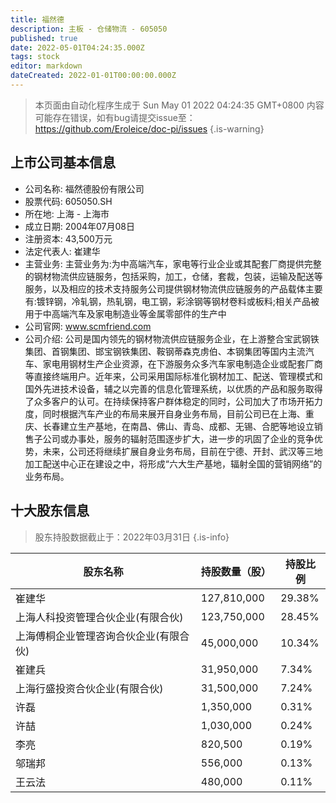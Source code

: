 ```yaml
---
title: 福然德
description: 主板 - 仓储物流 - 605050
published: true
date: 2022-05-01T04:24:35.000Z
tags: stock
editor: markdown
dateCreated: 2022-01-01T00:00:00.000Z
---
```


> 本页面由自动化程序生成于 Sun May 01 2022 04:24:35 GMT+0800
> 内容可能存在错误，如有bug请提交issue至：https://github.com/Eroleice/doc-pi/issues
{.is-warning}

## 上市公司基本信息
- 公司名称: 福然德股份有限公司
- 股票代码: 605050.SH
- 所在地: 上海 - 上海市
- 成立日期: 2004年07月08日
- 注册资本: 43,500万元
- 法定代表人: 崔建华
- 主营业务: 主营业务为:为中高端汽车，家电等行业企业或其配套厂商提供完整的钢材物流供应链服务，包括采购，加工，仓储，套裁，包装，运输及配送等服务，以及相应的技术支持服务公司提供钢材物流供应链服务的产品载体主要有:镀锌钢，冷轧钢，热轧钢，电工钢，彩涂钢等钢材卷料或板料;相关产品被用于中高端汽车及家电制造业等金属零部件的生产中
- 公司官网: www.scmfriend.com
- 公司介绍: 公司是国内领先的钢材物流供应链服务企业，在上游整合宝武钢铁集团、首钢集团、邯宝钢铁集团、鞍钢蒂森克虏伯、本钢集团等国内主流汽车、家电用钢材生产企业资源，在下游服务众多汽车家电制造企业或配套厂商等直接终端用户。近年来，公司采用国际标准化钢材加工、配送、管理模式和国外先进技术设备，辅之以完善的信息化管理系统，以优质的产品和服务取得了众多客户的认可。在持续保持客户群体稳定的同时，公司加大了市场开拓力度，同时根据汽车产业的布局来展开自身业务布局，目前公司已在上海、重庆、长春建立生产基地，在南昌、佛山、青岛、成都、无锡、合肥等地设立销售子公司或办事处，服务的辐射范围逐步扩大，进一步的巩固了企业的竞争优势，未来，公司还将继续扩展自身业务布局，目前在宁德、开封、武汉等三地加工配送中心正在建设之中，将形成“六大生产基地，辐射全国的营销网络”的业务布局。


## 十大股东信息
> 股东持股数据截止于：2022年03月31日
{.is-info}

| 股东名称 | 持股数量（股） | 持股比例 |
| --- | --- | --- |
| 崔建华 | 127,810,000 | 29.38% |
| 上海人科投资管理合伙企业(有限合伙) | 123,750,000 | 28.45% |
| 上海傅桐企业管理咨询合伙企业(有限合伙) | 45,000,000 | 10.34% |
| 崔建兵 | 31,950,000 | 7.34% |
| 上海行盛投资合伙企业(有限合伙) | 31,500,000 | 7.24% |
| 许磊 | 1,350,000 | 0.31% |
| 许喆 | 1,030,000 | 0.24% |
| 李亮 | 820,500 | 0.19% |
| 邬瑞邦 | 556,000 | 0.13% |
| 王云法 | 480,000 | 0.11% |




